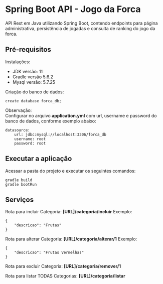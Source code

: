 # Spring Boot API - Jogo da Forca

API Rest em Java utilizando Spring Boot, contendo endpoints para página administrativa, persistência de jogadas e consulta de ranking do jogo da forca.

## Pré-requisitos

Instalações:
- JDK versão: 11
- Gradle versão 5.6.2
- Mysql versão: 5.7.25

Criação do banco de dados:<br/>
```
create database forca_db;
```

Observação:<br/>
Configurar no arquivo __application.yml__ com url, username e password do banco de dados, conforme exemplo abaixo:
```
datasource:
    url: jdbc:mysql://localhost:3306/forca_db
    username: root
    password: root
```
## Executar a aplicação
Acessar a pasta do projeto e executar os seguintes comandos:
```
gradle build
gradle bootRun
```
## Serviços 

Rota para incluir Categoria: __[URL]/categoria/incluir__
Exemplo:
```
{
	"descricao": "Frutas"
}
```

Rota para alterar Categoria: __[URL]/categoria/alterar/1__
Exemplo:
```
{
	"descricao": "Frutas Vermelhas"
}
```

Rota para excluir Categoria: __[URL]/categoria/remover/1__

Rota para listar TODAS Categorias: __[URL]/categoria/listar__
